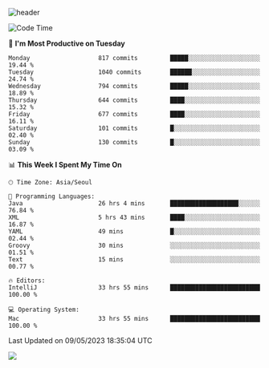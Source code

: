 ![header](https://capsule-render.vercel.app/api?type=Egg&color=timeAuto&height=300&section=header&text=PoPo&fontSize=90&animation=fadeIn)

  <!--START_SECTION:waka-->
![Code Time](http://img.shields.io/badge/Code%20Time-769%20hrs%2024%20mins-blue)

📅 **I'm Most Productive on Tuesday** 

```text
Monday                   817 commits         █████░░░░░░░░░░░░░░░░░░░░   19.44 % 
Tuesday                  1040 commits        ██████░░░░░░░░░░░░░░░░░░░   24.74 % 
Wednesday                794 commits         █████░░░░░░░░░░░░░░░░░░░░   18.89 % 
Thursday                 644 commits         ████░░░░░░░░░░░░░░░░░░░░░   15.32 % 
Friday                   677 commits         ████░░░░░░░░░░░░░░░░░░░░░   16.11 % 
Saturday                 101 commits         █░░░░░░░░░░░░░░░░░░░░░░░░   02.40 % 
Sunday                   130 commits         █░░░░░░░░░░░░░░░░░░░░░░░░   03.09 % 
```


📊 **This Week I Spent My Time On** 

```text
🕑︎ Time Zone: Asia/Seoul

💬 Programming Languages: 
Java                     26 hrs 4 mins       ███████████████████░░░░░░   76.84 % 
XML                      5 hrs 43 mins       ████░░░░░░░░░░░░░░░░░░░░░   16.87 % 
YAML                     49 mins             █░░░░░░░░░░░░░░░░░░░░░░░░   02.44 % 
Groovy                   30 mins             ░░░░░░░░░░░░░░░░░░░░░░░░░   01.51 % 
Text                     15 mins             ░░░░░░░░░░░░░░░░░░░░░░░░░   00.77 % 

🔥 Editors: 
IntelliJ                 33 hrs 55 mins      █████████████████████████   100.00 % 

💻 Operating System: 
Mac                      33 hrs 55 mins      █████████████████████████   100.00 % 
```


 Last Updated on 09/05/2023 18:35:04 UTC
<!--END_SECTION:waka-->



<img src="https://capsule-render.vercel.app/api?type=Egg&color=timeAuto&height=300&section=footer&text=PoPo&fontSize=90&animation=fadeIn&reversal=true" />
